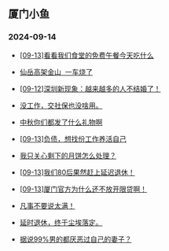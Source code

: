 ## 厦门小鱼 
### 2024-09-14

+ [[09-13]看看我们食堂的免费午餐今天吃什么](http://bbs.xmfish.com/read-htm-tid-18243046.html)

+ [仙岳高架金山  一车烧了](http://bbs.xmfish.com/read-htm-tid-18243085.html)

+ [[09-12]深圳新现象：越来越多的人不结婚了！](http://bbs.xmfish.com/read-htm-tid-18243008.html)

+ [没工作，交社保也没啥用。](http://bbs.xmfish.com/read-htm-tid-18243270.html)

+ [中秋你们都发了什么礼物啊](http://bbs.xmfish.com/read-htm-tid-18243105.html)

+ [[09-13]负债，想找份工作养活自己](http://bbs.xmfish.com/read-htm-tid-18243016.html)

+ [我只关心剩下的月饼怎么处理？](http://bbs.xmfish.com/read-htm-tid-18243107.html)

+ [[09-13]我们80后果然赶上延迟退休！](http://bbs.xmfish.com/read-htm-tid-18243214.html)

+ [[09-13]厦门官方为什么还不放开限贷啊！](http://bbs.xmfish.com/read-htm-tid-18243139.html)

+ [凡事不要说太满！](http://bbs.xmfish.com/read-htm-tid-18243099.html)

+ [延时退休，终于尘埃落定。](http://bbs.xmfish.com/read-htm-tid-18243254.html)

+ [据说99%男的都厌恶过自己的妻子？](http://bbs.xmfish.com/read-htm-tid-18243038.html)

